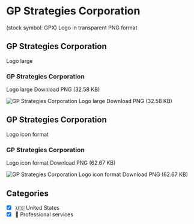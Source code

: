 # GP Strategies Corporation
 (stock symbol: GPX) Logo in transparent PNG format

## GP Strategies Corporation
 Logo large

### GP Strategies Corporation
 Logo large Download PNG (32.58 KB)

![GP Strategies Corporation
 Logo large Download PNG (32.58 KB)](/img/orig/GPX_BIG-d754c04b.png)

## GP Strategies Corporation
 Logo icon format

### GP Strategies Corporation
 Logo icon format Download PNG (62.67 KB)

![GP Strategies Corporation
 Logo icon format Download PNG (62.67 KB)](/img/orig/GPX-3628d83a.png)



## Categories
- [x] 🇺🇸 United States
- [x] 💼 Professional services
